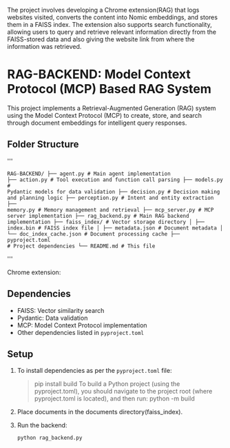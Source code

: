 The project involves developing a Chrome extension(RAG) that logs websites visited, converts the content into Nomic embeddings, and stores them in a FAISS index. The extension also supports search functionality, allowing users to query and retrieve relevant information directly from the FAISS-stored data and also giving the website link from where the information was retrieved.

# RAG-BACKEND: Model Context Protocol (MCP) Based RAG System

This project implements a Retrieval-Augmented Generation (RAG) system using the Model Context Protocol (MCP) to create, store, and search through document embeddings for intelligent query responses.


## Folder Structure

'''<pre><code>RAG-BACKEND/ ├── agent.py # Main agent implementation ├── action.py # Tool execution and function call parsing ├── models.py # Pydantic models for data validation ├── decision.py # Decision making and planning logic ├── perception.py # Intent and entity extraction ├── memory.py # Memory management and retrieval ├── mcp_server.py # MCP server implementation ├── rag_backend.py # Main RAG backend implementation ├── faiss_index/ # Vector storage directory │ ├── index.bin # FAISS index file │ ├── metadata.json # Document metadata │ └── doc_index_cache.json # Document processing cache ├── pyproject.toml # Project dependencies └── README.md # This file </code></pre>'''

Chrome extension:



## Dependencies

- FAISS: Vector similarity search
- Pydantic: Data validation
- MCP: Model Context Protocol implementation
- Other dependencies listed in `pyproject.toml`

## Setup

1. To install dependencies as per the `pyproject.toml` file:   

   >pip install build
   To build a Python project (using the pyproject.toml), you should navigate to the project root (where pyproject.toml is located), and then run:
   >python -m build

2. Place documents in the documents directory(faiss_index).

3. Run the backend:
   ```bash
   python rag_backend.py
   ```
